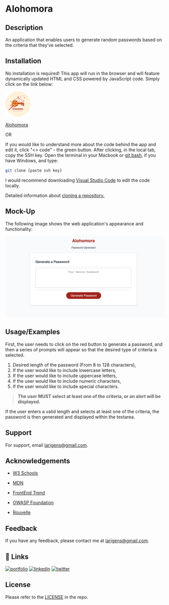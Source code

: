 
# Alohomora

## Description

An application that enables users to generate random passwords based on the criteria that they’ve selected.

## Installation

No installation is required! This app will run in the browser and will feature dynamically updated HTML and CSS powered by JavaScript code. Simply click on the link below:

<img src="./assets/favicon/apple-touch-icon.png" alt="logo" width="80px" height="80px">

[Alohomora](https://larigens.github.io/alohomora/)
    
OR

If you would like to understand more about the code behind the app and edit it, click "<> code" - the green button. After clicking, in the local tab, copy the SSH key. Open the terminal in your Macbook or [git bash](https://git-scm.com/downloads), if you have Windows, and type:

```bash
git clone [paste ssh key]
```

I would recommend downloading [Visual Studio Code](https://code.visualstudio.com/download) to edit the code locally. 

Detailed information about [cloning a repository.](https://docs.github.com/en/repositories/creating-and-managing-repositories/cloning-a-repository)

## Mock-Up

The following image shows the web application's appearance and functionality:

![App Screenshot](./assets/images/screenshot.png)

## Usage/Examples

First, the user needs to click on the red button to generate a password, and then a series of prompts will appear so that the desired type of criteria is selected.

1. Desired length of the password (From 8 to 128 characters),
2. If the user would like to include lowercase letters,
3. If the user would like to include uppercase letters,
4. If the user would like to include numeric characters,
5. If the user would like to include special characters.
   
> **The user MUST select at least one of the criteria, or an alert will be displayed.**

If the user enters a valid length and selects at least one of the criteria, the password is then generated and displayed within the textarea.

## Support

For support, email larigens@gmail.com.

## Acknowledgements

- [W3 Schools](https://www.w3schools.com)

- [MDN](https://developer.mozilla.org/en-US/)

- [FrontEnd Trend](https://linktr.ee/frontend_trend)

- [OWASP Foundation](https://www.owasp.org/index.php/Password_special_characters)
  
- [Rouvelle](https://www.rouvelle.com/javaScript_strings_to_numbers.htm)

## Feedback

If you have any feedback, please contact me at larigens@gmail.com.

## 🔗 Links
[![portfolio](https://img.shields.io/badge/my_portfolio-000?style=for-the-badge&logo=ko-fi&logoColor=white)](https://larigens.github.io/lari-gui/)
[![linkedin](https://img.shields.io/badge/linkedin-0A66C2?style=for-the-badge&logo=linkedin&logoColor=white)](https://www.linkedin.com/in/lari-gui/)
[![twitter](https://img.shields.io/badge/twitter-1DA1F2?style=for-the-badge&logo=twitter&logoColor=white)](https://twitter.com/coffeebr_eak)

## License

Please refer to the [LICENSE](https://choosealicense.com/licenses/mit/) in the repo.
